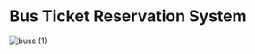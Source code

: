 # Bus Ticket Reservation System

![buss (1)](https://user-images.githubusercontent.com/101389183/212463902-b63d582b-d636-49d2-a4c4-21a8223283bb.png)
